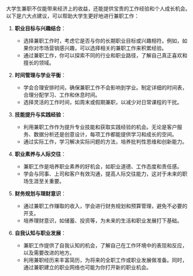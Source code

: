 大学生兼职不仅能带来经济上的收益，还能提供宝贵的工作经验和个人成长机会。以下是六大点建议，可以帮助大学生更好地进行兼职工作：
1. **职业目标与兴趣结合**：
   - 选择兼职工作时，考虑它是否与你的长期职业目标或兴趣相符。例如，如果你对市场营销感兴趣，可以选择相关的兼职工作来积累经验。
   - 通过兼职工作，你可以探索不同的行业和职业路径，了解自己真正喜欢和擅长的领域。

2. **时间管理与学业平衡**：
   - 学会合理安排时间，确保兼职工作不会影响到学业。制定详细的时间表，合理分配学习、工作和休息时间。
   - 选择灵活的工作时间，如周末或假期兼职，以减少对日常课程的干扰。

3. **技能提升与实践经验**：
   - 利用兼职工作作为提升专业技能和获取实践经验的机会。无论是客户服务、数据分析还是创意设计，每项工作都能提供学习和成长的空间。
   - 通过实际工作，学习解决实际问题的方法，培养批判性思维和创新能力。

4. **职业素养与人际交往**：
   - 兼职工作是培养职业素养的好机会，如职业道德、工作态度和责任感。
   - 学会与同事、上司和客户有效沟通，提高人际交往能力，这对于未来的职场生涯至关重要。

5. **财务规划与理财意识**：
   - 通过兼职工作赚取的收入，学会进行财务规划和预算管理，避免不必要的开支。
   - 培养理财意识，如储蓄、投资等，为未来的生活和职业发展打下基础。

6. **自我认知与职业发展**：
   - 兼职工作提供了自我认知的机会，了解自己在工作环境中的表现和反应，以及需要改进的地方。
   - 利用兼职经历来丰富简历，为将来的全职工作或职业发展做准备。同时，通过兼职建立的职业网络也可能为你打开新的职业机会。
